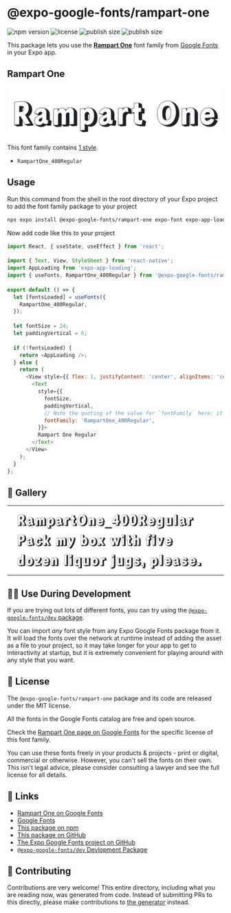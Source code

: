 # @expo-google-fonts/rampart-one

![npm version](https://flat.badgen.net/npm/v/@expo-google-fonts/rampart-one)
![license](https://flat.badgen.net/github/license/expo/google-fonts)
![publish size](https://flat.badgen.net/packagephobia/install/@expo-google-fonts/rampart-one)
![publish size](https://flat.badgen.net/packagephobia/publish/@expo-google-fonts/rampart-one)

This package lets you use the [**Rampart One**](https://fonts.google.com/specimen/Rampart+One) font family from [Google Fonts](https://fonts.google.com/) in your Expo app.

## Rampart One

![Rampart One](./font-family.png)

This font family contains [1 style](#-gallery).

- `RampartOne_400Regular`

## Usage

Run this command from the shell in the root directory of your Expo project to add the font family package to your project
```sh
npx expo install @expo-google-fonts/rampart-one expo-font expo-app-loading
```

Now add code like this to your project
```js
import React, { useState, useEffect } from 'react';

import { Text, View, StyleSheet } from 'react-native';
import AppLoading from 'expo-app-loading';
import { useFonts, RampartOne_400Regular } from '@expo-google-fonts/rampart-one';

export default () => {
  let [fontsLoaded] = useFonts({
    RampartOne_400Regular,
  });

  let fontSize = 24;
  let paddingVertical = 6;

  if (!fontsLoaded) {
    return <AppLoading />;
  } else {
    return (
      <View style={{ flex: 1, justifyContent: 'center', alignItems: 'center' }}>
        <Text
          style={{
            fontSize,
            paddingVertical,
            // Note the quoting of the value for `fontFamily` here; it expects a string!
            fontFamily: 'RampartOne_400Regular',
          }}>
          Rampart One Regular
        </Text>
      </View>
    );
  }
};

```

## 🔡 Gallery


||||
|-|-|-|
|![RampartOne_400Regular](./RampartOne_400Regular.ttf.png)||||


## 👩‍💻 Use During Development

If you are trying out lots of different fonts, you can try using the [`@expo-google-fonts/dev` package](https://github.com/expo/google-fonts/tree/master/font-packages/dev#readme).

You can import *any* font style from any Expo Google Fonts package from it. It will load the fonts
over the network at runtime instead of adding the asset as a file to your project, so it may take longer
for your app to get to interactivity at startup, but it is extremely convenient
for playing around with any style that you want.

## 📖 License

The `@expo-google-fonts/rampart-one` package and its code are released under the MIT license.

All the fonts in the Google Fonts catalog are free and open source.

Check the [Rampart One page on Google Fonts](https://fonts.google.com/specimen/Rampart+One) for the specific license of this font family.

You can use these fonts freely in your products & projects - print or digital, commercial or otherwise. However, you can't sell the fonts on their own. This isn't legal advice, please consider consulting a lawyer and see the full license for all details.

## 🔗 Links

- [Rampart One on Google Fonts](https://fonts.google.com/specimen/Rampart+One)
- [Google Fonts](https://fonts.google.com/)
- [This package on npm](https://www.npmjs.com/package/@expo-google-fonts/rampart-one)
- [This package on GitHub](https://github.com/expo/google-fonts/tree/master/font-packages/rampart-one)
- [The Expo Google Fonts project on GitHub](https://github.com/expo/google-fonts)
- [`@expo-google-fonts/dev` Devlopment Package](https://github.com/expo/google-fonts/tree/master/font-packages/dev)

## 🤝 Contributing

Contributions are very welcome! This entire directory, including what you are reading now, was generated from code. Instead of submitting PRs to this directly, please make contributions to [the generator](https://github.com/expo/google-fonts/tree/master/packages/generator) instead.
